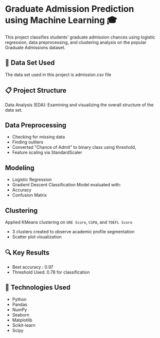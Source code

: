 # Graduate Admission Prediction using Machine Learning 🎓

This project classifies students' graduate admission chances using logistic regression, data preprocessing, and clustering analysis on the popular Graduate Admissions dataset.

## 📄 Data Set Used
The data set used in this project is admission.csv file

## 📋 Project Structure
Data Analysis (EDA): Examining and visualizing the overall structure of the data set.

## Data Preprocessing
* Checking for missing data
* Finding outliers
* Converted "Chance of Admit"  to binary class using threshold,
* Feature scaling via StandardScaler

## Modeling
* Logistic Regression
* Gradient Descent Classification
 Model evaluated with:
* Accuracy
* Confusion Matrix

## Clustering
Applied KMeans clustering on `GRE Score`, `CGPA`, and `TOEFL Score`
* 3 clusters created to observe academic profile segmentation
* Scatter plot visualization

## 🔍 Key Results
* Best accuracy : 0.97
* Threshold Used: 0.78 for classification

## 🔧 Technologies Used
* Python
* Pandas
* NumPy
* Seaborn
* Matplotlib
* Scikit-learn
* Scipy
  

